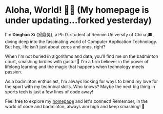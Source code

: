 # Aloha, World! 🌺🌴 (My homepage is under updating...forked yesterday)

I'm **Dinghao Xi** (奚鼎昊), a Ph.D. student at Renmin University of China 🎓, diving deep into the fascinating world of Computer Application Technology. But hey, life isn't just about zeros and ones, right? 

When I'm not buried in algorithms and data, you'll find me on the badminton court, smashing birdies with gusto! 🏸 I'm a firm believer in the power of lifelong learning and the magic that happens when technology meets passion.

As a badminton enthusiast, I'm always looking for ways to blend my love for the sport with my technical skills. Who knows? Maybe the next big thing in sports tech is just a few lines of code away!

Feel free to explore my [homepage](https://dinghaoxi.github.io/) and let's connect! Remember, in the world of code and badminton, always aim high and keep smashing! 🚀
